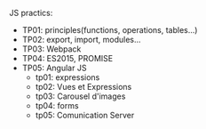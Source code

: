 JS practics:

- TP01: principles(functions, operations, tables...)
- TP02: export, import, modules...
- TP03: Webpack
- TP04: ES2015, PROMISE
- TP05: Angular JS
    - tp01: expressions
    - tp02: Vues et Expressions
    - tp03: Carousel d'images
    - tp04: forms
    - tp05: Comunication Server

   
        
